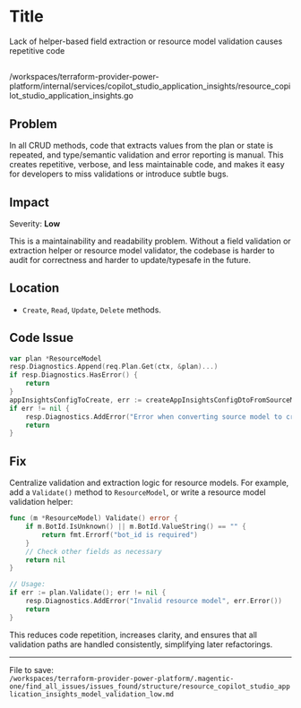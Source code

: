 # Title

Lack of helper-based field extraction or resource model validation causes repetitive code

##

/workspaces/terraform-provider-power-platform/internal/services/copilot_studio_application_insights/resource_copilot_studio_application_insights.go

## Problem

In all CRUD methods, code that extracts values from the plan or state is repeated, and type/semantic validation and error reporting is manual. This creates repetitive, verbose, and less maintainable code, and makes it easy for developers to miss validations or introduce subtle bugs.

## Impact

Severity: **Low**

This is a maintainability and readability problem. Without a field validation or extraction helper or resource model validator, the codebase is harder to audit for correctness and harder to update/typesafe in the future.

## Location

- `Create`, `Read`, `Update`, `Delete` methods.

## Code Issue

```go
var plan *ResourceModel
resp.Diagnostics.Append(req.Plan.Get(ctx, &plan)...)
if resp.Diagnostics.HasError() {
	return
}
appInsightsConfigToCreate, err := createAppInsightsConfigDtoFromSourceModel(*plan)
if err != nil {
	resp.Diagnostics.AddError("Error when converting source model to create Copilot Studio Application Insights configuration dto", err.Error())
	return
}
```

## Fix

Centralize validation and extraction logic for resource models. For example, add a `Validate()` method to `ResourceModel`, or write a resource model validation helper:

```go
func (m *ResourceModel) Validate() error {
	if m.BotId.IsUnknown() || m.BotId.ValueString() == "" {
		return fmt.Errorf("bot_id is required")
	}
	// Check other fields as necessary
	return nil
}

// Usage:
if err := plan.Validate(); err != nil {
	resp.Diagnostics.AddError("Invalid resource model", err.Error())
	return
}
```

This reduces code repetition, increases clarity, and ensures that all validation paths are handled consistently, simplifying later refactorings.

---

File to save:  
`/workspaces/terraform-provider-power-platform/.magentic-one/find_all_issues/issues_found/structure/resource_copilot_studio_application_insights_model_validation_low.md`

